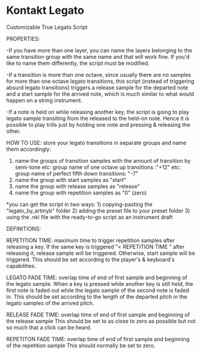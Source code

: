 # Kontakt Legato
Customizable True Legato Script

PROPERTIES:

-If you have more than one layer, you can name the layers belonging to the same transition group with the same name and that will work fine.
  If you'd like to name them differently, the script must be modified.
  
-If a transition is more than one octave, since usually there are no samples for more than one octave legato transitions, this script (instead of triggering absurd legato transitions) triggers a release sample for the departed note and a start sample for the arrived note,  which is much similar to what would happen on a string instrument.

-If a note is held on while releasing another key, the script is going to play legato sample transiting from the released to the held-on note. Hence it is possible to play trills just by holding one note and pressing & releasing the other.

HOW TO USE:
store your legato transitions in separate groups and name them accordingly:
1) name the groups of transition samples with the amount of transition by semi-tone
	etc: group name of one octave up transitions :"+12"
	etc: group name of perfect fifth down transitions: "-7"
2) name the group with start samples as "start"
3) name the group with release samples as "release"
4) name the group with repetition samples as "0" (zero)

*you can get the script in two ways:
	1) copying-pasting the "legato_by_artmyb" folder
	2) adding the preset file to your preset folder
	3) using the .nki file with the ready-to-go script as an instrument draft

DEFINITIONS:

REPETITION TIME: maximum time to trigger repetition samples after releasing a key.
  If the same key is triggered "< REPETITION TIME " after releasing it, release sample will be triggered. Otherwise, start sample will be triggered.
  This should be set according to the player's & keyboard's capabilities.
  
LEGATO FADE TIME: overlap time of end of first sample and beginning of the legato sample.
  When a key is pressed while another key is still held, the first note is faded out while the legato sample of the second note is faded in.
  This should be set according to the length of the departed pitch in the legato samples of the arrived pitch.
  
RELEASE FADE TIME: overlap time of end of first sample and beginning of the release sample
  This should be set to as close to zero as possible but not so much that a click can be heard.

REPETITON FADE TIME: overlap time of end of first sample and beginning of the repetition sample
  This should normally be set to zero.
